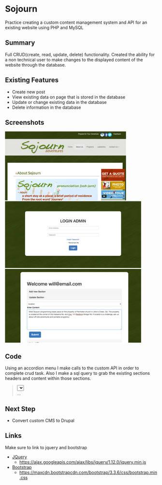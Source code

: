 # Sojourn
Practice creating a custom content management system and API for an existing website using PHP and MySQL

## Summary
Full CRUD(create, read, update, delete) functionality.  Created the ability for a non technical user to make changes to the displayed content of the website through the database. 

## Existing Features
* Create new post
* View existing data on page that is stored in the database
* Update or change existing data in the database
* Delete information in the database

## Screenshots
![](https://github.com/wkwyatt/sojourn/blob/gh-readme/gh-images/home.png)
![](https://github.com/wkwyatt/sojourn/blob/gh-readme/gh-images/login.png)
![](https://github.com/wkwyatt/sojourn/blob/gh-readme/gh-images/update.png)

## Code
Using an accordion menu I make calls to the custom API in order to complete crud task.  Also I make a sql query to grab the existing sections headers and content within those sections.

>   <form action="http://local-sojourn.com/admin/admin_api.php" method="post">
>		<div class="row">
>			<div>
>				<select id="section" class="form-control dropdown" name="section">
>					<?php
>						foreach($rows as $row){
>							print '<option value="'.$row['section'].'">'.$row['section'].'</option>';
>						}
>					?>				
>				</select>				
>			</div>
>		</div>
>			 ...
>	</form>

## Next Step
* Convert custom CMS to Drupal

## Links
Make sure to link to jquery and bootstrap
* [JQuery](https://developers.google.com/speed/libraries/)
	* https://ajax.googleapis.com/ajax/libs/jquery/1.12.0/jquery.min.js
* [Bootstrap](https://www.bootstrapcdn.com/)
	* https://maxcdn.bootstrapcdn.com/bootstrap/3.3.6/css/bootstrap.min.css


